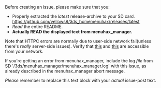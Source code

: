 Before creating an issue, please make sure that you:
* Properly extracted the *latest* release-archive to your SD card. https://github.com/yellows8/3ds_homemenuhax/releases/latest
* *Read* the entire README.
* **Actually READ the displayed text from menuhax_manager.**

Note that HTTPC errors are normally due to user-side network fail(unless there's *really* server-side issues). Verify that [this](https://yls8.mtheall.com/) and [this](https://smealum.github.io/ninjhax2/) are accessible from your network.

If you're getting an error from menuhax_manager, include the log *file* from SD '/3ds/menuhax_manager/menuhax_manager.log' with this issue, as already described in the menuhax_manager abort message.

*Please* remember to replace this text block with your *actual* issue-post text.
